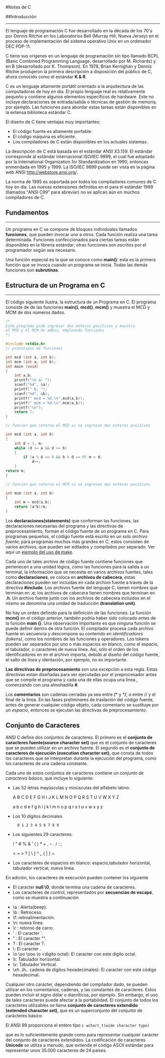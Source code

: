 #Notas de C


##Introducción

- - -

El lenguaje de programación C fue desarrollado en la década de los 70's por Dennis Ritchie en los Laboratorios Bell (Murray Hill, Nueva Jersey) en el proceso de implementación del sistema operativo Unix en un ordenador DEC PDP-11.

C tiene sus orígenes en un lenguaje de programación sin tipo llamado BCPL (Basic Combined Programming Language, desarrollado por M. Richards) y en B (desarrollado por K. Thompson). En 1978, Brian Kernighan y Dennis Ritchie produjeron la primera descripción a disposición del público de C, ahora conocido como el estándar **K & R**.

C es un lenguaje altamente portátil orientado a la arquitectura de las computadoras de hoy en día. El propio lenguaje real es relativamente pequeño y contiene algunos elementos específicos de hardware. Este no incluye declaraciones de entrada/salida o técnicas de gestión de memoria, por ejemplo. Las funciones para abordar estas tareas están disponibles en la extensa biblioteca estándar C.

El diseño de C tiene ventajas muy importantes:

* El código fuente es altamente portable.
* El código máquina es eficiente.
* Los compiladores de C están disponibles en los actuales sistemas.

La descripción de C está basada en el estándar ANSI X3.159. El estándar corresponde al estándar internacional ISO/IEC 9899, el cual fue adoptado por la International Organization  for Standardization en 1990, entonces enmendada en 1995 y 1999. La ISO/IEC 9899 puede ser vista en la página web ANSI http://webstore.ansi.org/.


La norma de 1995 es soportada por  todos los compiladores comunes de C hoy en día. Las nuevas extensiones definidas en el para el estándar  1999 (llamados "ANSI C99" para abreviar) no se aplican aún en muchos compiladores de C.

## Fundamentos

- - -

Un programa en C se compone de bloques  individuales llamados **funciones**, que pueden invocar uno a  otros. Cada función realiza una tarea determinada. Funciones confeccionados para ciertas tareas  están disponibles en la librería estándar; otras funciones son escritos por el programador según sea necesario.

Una función especial es  la que se conoce como **main()**: esta es la primera función que se invoca cuando un programa se inicia. Todas las demás funciones son **subrutinas**.

## Estructura de un Programa en C

- - -

El código siguiente ilustra, la estructura de un Programa en C. El programa consiste de de las funciones **main()**, **mcd()**, **mcm()** y muestra el MCD y MCM de dos números dados.


```c
/*
Este programa pide ingresar dos enteros positivos y muestra
el MCD y el MCM de ambos, empleando funciones 
*/

#include <stdio.h>
// prototipos de funciones

int mcd (int a, int b);
int mcm (int a, int b);
int main (void)
{
	int a,b;
	printf("\n a: ");
	scanf("%d", &a);
	printf(" b: ");
	scanf("%d", &b);
	printf(" mcd = %d.\n",mcd(a,b));
	printf(" mcm = %d.\n",mcm(a,b));
	printf("\n");
	return 7;
}

// funcion que retorna el MCD si se ingresan dos enteros positivos

int mcd (int a, int b)
{
	int d = 1, m;
	while (d <= a && d <= b)
	{
		if (a % d == 0 && b % d == 0) m = d;
			d++;
	}
return m;
}

// funcion que retorna el MCM si se ingresan dos enteros positivos

int mcm (int a, int b)
{
	int m = mcd(a,b);
	return (a*b)/m;
}
```

Los **declaraciones(statements)** que conforman las funciones, las declaraciones necesarias del programa  y las directivas de preprocesamiento, forman el código fuente de un programa en C. Para programas pequeños, el código fuente está escrito en un solo *archivo fuente*; para programas muchos más grandes en  C, estos  consisten de  varios archivos, que pueden ser editados y compilados por separado. Ver aquí un [ejemplo del uso de make](http://iie.fing.edu.uy/~vagonbar/gcc-make/make.htm).

Cada uno de tales archivo de código fuente contiene funciones que pertenecen a una unidad lógica, como las funciones para la salida a un terminal, la información que se necesita en varios archivos fuentes, tales como **declaraciones**, se coloca en  **archivos de cabecera**, estas declaraciones pueden ser incluidas en cada archivo fuente a través de la directiva **#include**. 
Los archivos fuente del lenguaje C, tienen nombres que terminan en **.c**; los archivos de cabecera tienen nombres que terminan en **.h**. Un archivo fuente junto con los archivos de cabecera incluidos en el mismo se denomina una unidad de traducción **(translation unit)**.

No hay un orden definido para la definición de  las funciones. La función **mcm()** en el código anterior,  también podría haber sido colocado antes de la función **main ()**. Una observación importante es que ninguna  función  se puede definir dentro de otra función.
El compilador procesa cada archivo fuente en secuencia y  descompone su contenido en *identificadores (tokens)*, como los nombres de las  funciones y operadores. Los tokens pueden ser separados por uno o más espacios en blanco, como el espacio, el  tabulador, o caracteres de nueva línea. Así, sólo el orden de los identificadores en en el archivo importa, debido al  diseño del código fuente, el salto de línea y identación, por ejemplo, no es importante.

**Las directivas de preprocesamiento** son una excepción a esta regla. Estas directivas estan diseñadas para ser ejecutadas por el preprocesador antes que  se compile el programa  y cada una de ellas  ocupa una línea , comenzando con una almohadilla **#**.

Los **comentarios** son  cadenas cerradas ya sea entre  **/*** y ***/**,  o entre // y el final de la línea. En las fases preliminares de traslación del código fuente, antes de generar cualquier código objeto, cada comentario se sustituye por *un espacio*, entonces se ejecutan las directivas de preprocesamiento.

## Conjunto de Caracteres

ANSI C define dos conjuntos de caracteres. El primero es el **conjunto de caracteres fuente(source  character set)** que es el conjunto de caracteres que se pueden utilizar en un archivo fuente. El segundo es el **conjunto de caracteres de ejecución (execution character set)**, que consta de todos los caracteres que se interpretan durante la ejecución del programa, como los caracteres  de una cadena constante.

Cada uno de estos conjuntos de caracteres contiene un *conjunto de caracteres básico*, que incluye lo siguiente:
- Las 52 letras mayúsculas y minúsculas del alfabeto latino:

	 A B C D E F G H I J K L M N O P Q R S T U V W X Y Z
 
	a b c d e f g h i j k l m n o p q r s t u v w x y z

- Los 10 dígitos decimales

		0 1 2 3 4 5 6 7 8 9

- Los siguientes 29 caracteres:

	! " # % & ' ( ) * + , – . / : ;

	< = > ? [ \ ] ^ _ { | } ~

- Los  caracteres de espacios en blanco: espacio,tabulador horizontal, tabulador vertical, nueva linea.

En adición,  los caracteres de execución  pueden contener los siguiente
- El caracter **null \0**, donde termina una cadena de caracteres.
- Los caracteres de control, representados por **secuencias de escape**, como se muestra a continuación
 * \a : Alerta(beep).
 * \b : Retroceso.
 * \f: retroalimentación.
 * \n: nueva línea.
 * \r : retorno de carro.
 * \' : El caracter '.
 * \" : El caracter "".
 * \? : El caracter ?.
 * \\:  El caracter \.
 * \o \oo \ooo (o =digito octal): El caracter con este digito octal.
 * \t: Tabulador horizontal.
 * \v: Tabulador Vertical.
 * \xh..(h.. cadena de digitos hexadecimales): El caracter con este código hexadecimal.

Cualquier otro carácter, dependiendo del compilador dado, se pueden utilizar en los comentarios, cadenas, y las constantes de caracteres. Estos pueden incluir el signo dólar o diacríticos, por ejemplo. Sin embargo, el uso de tales caracteres puede afectar a la portabilidad. 
El conjunto de todos los caracteres utilizables se llama **conjunto de caracteres extendido (extended  character set)**, que  es un superconjunto del conjunto de carácteres básico.

El ANSI 99 proporciona el entero tipo 
 ```c wchart_t(wide character type)```

que es lo suficientemente grande como para representar cualquier carácter del conjunto de caracteres extendidos. La codificación de caracteres **Unicode** se utiliza a menudo, que  extiende el código ASCII estándar para representar unos 35.000 caracteres de 24 países.

